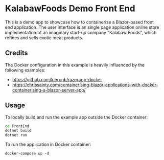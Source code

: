 # KalabawFoods Demo Front End 

This is a demo app to showcase how to containerize a Blazor-based
front end application. The user interface is an single page application 
online store implementation of an imaginary start-up company "Kalabaw Foods",
which refines and sells exotic meat products.

## Credits
The Docker configuration in this example is heavily influenced by the following examples:
* https://github.com/kierunb/razorapp-docker
* https://chrissainty.com/containerising-blazor-applications-with-docker-containerising-a-blazor-server-app/

## Usage 

To locally build and run the example app outside the Docker container:
```bash
cd FrontEnd
dotnet build
dotnet run
```

To run the application in Docker container:
```
docker-compose up -d
```
